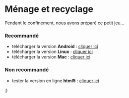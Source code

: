 
# Ménage et recyclage

Pendant le confinement, nous avons préparé ce petit jeu...



### Recommandé

* télécharger la version **Android** : [cliquer ici](./exports/android)
* télécharger la version **Linux** : [cliquer ici](./exports/linux)
* télécharger la version **Mac** : [cliquer ici](./exports/mac)



### Non recommandé

* tester la version en ligne **html5** : [cliquer ici](./exports/html/menage.html)


;)